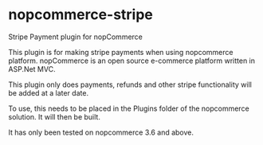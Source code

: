 # nopcommerce-stripe
Stripe Payment plugin for nopCommerce

This plugin is for making stripe payments when using nopcommerce platform. nopCommerce is an open source e-commerce platform written in ASP.Net MVC. 

This plugin only does payments, refunds and other stripe functionality will be added at a later date.

To use, this needs to be placed in the Plugins folder of the nopcommerce solution. It will then be built. 

It has only been tested on nopcommerce 3.6 and above.
